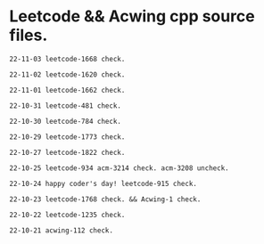 # Leetcode && Acwing cpp source files.





`22-11-03 leetcode-1668 check.`

`22-11-02 leetcode-1620 check.`

`22-11-01 leetcode-1662 check.`

`22-10-31 leetcode-481 check.`

`22-10-30 leetcode-784 check.`

`22-10-29 leetcode-1773 check.`

`22-10-27 leetcode-1822 check.`

`22-10-25 leetcode-934 acm-3214 check. acm-3208 uncheck.`

`22-10-24 happy coder's day! leetcode-915 check.`

`22-10-23 leetcode-1768 check. && Acwing-1 check.`

`22-10-22 leetcode-1235 check.`

`22-10-21 acwing-112 check.`



